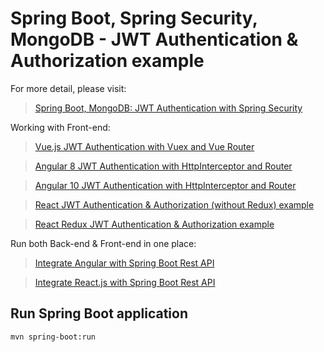 # Spring Boot, Spring Security, MongoDB - JWT Authentication & Authorization example

For more detail, please visit:
> [Spring Boot, MongoDB: JWT Authentication with Spring Security](https://bezkoder.com/spring-boot-jwt-auth-mongodb/)

Working with Front-end:
> [Vue.js JWT Authentication with Vuex and Vue Router](https://bezkoder.com/jwt-vue-vuex-authentication/)

> [Angular 8 JWT Authentication with HttpInterceptor and Router](https://bezkoder.com/angular-jwt-authentication/)

> [Angular 10 JWT Authentication with HttpInterceptor and Router](https://bezkoder.com/angular-10-jwt-auth/)

> [React JWT Authentication & Authorization (without Redux) example](https://bezkoder.com/react-jwt-auth/)

> [React Redux JWT Authentication & Authorization example](https://bezkoder.com/react-redux-jwt-auth/)

Run both Back-end & Front-end in one place:
> [Integrate Angular with Spring Boot Rest API](https://bezkoder.com/integrate-angular-spring-boot/)

> [Integrate React.js with Spring Boot Rest API](https://bezkoder.com/integrate-reactjs-spring-boot/)

## Run Spring Boot application
```
mvn spring-boot:run
```
